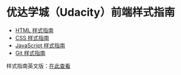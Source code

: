 
# 优达学城（Udacity）前端样式指南


- [HTML 样式指南](https://github.com/udacity/frontend-nanodegree-styleguide-zh/blob/master/前端工程师纳米学位样式指南%20-%20HTML%20.md)
- [CSS 样式指南](https://github.com/udacity/frontend-nanodegree-styleguide-zh/blob/master/前端工程师纳米学位样式指南%20-%20CSS.md)
- [JavaScript 样式指南](https://github.com/udacity/frontend-nanodegree-styleguide-zh/blob/master/前端工程师纳米学位样式指南%20-%20JavaScript.md)
- [Git 样式指南](https://github.com/udacity/frontend-nanodegree-styleguide-zh/blob/master/前端工程师纳米学位样式指南%20-%20Git.md)

样式指南英文版：[在此查看](https://udacity.github.io/frontend-nanodegree-styleguide/)
